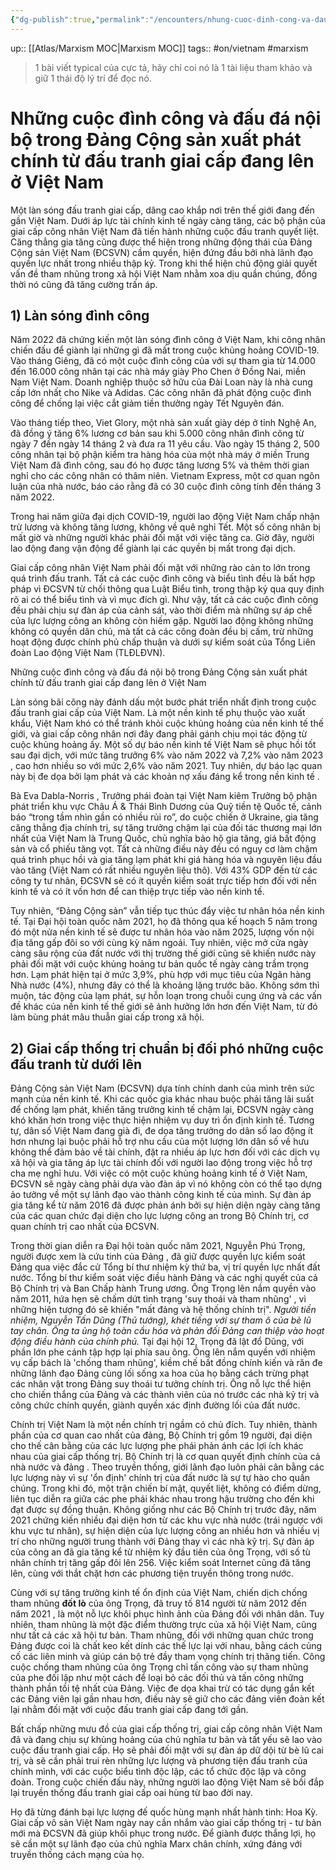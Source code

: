 ```yaml
---
{"dg-publish":true,"permalink":"/encounters/nhung-cuoc-dinh-cong-va-dau-da-noi-bo-trong-dang-cong-san-xuat-phat-chinh-tu-dau-tranh-giai-cap-dang-len-o-viet-nam/"}
---
```


up:: [[Atlas/Marxism MOC\|Marxism MOC]]
tags:: #on/vietnam #marxism 

> 1 bài viết typical của cực tả, hãy chỉ coi nó là 1 tài liệu tham khảo và giữ 1 thái độ lý trí để đọc nó.
# Những cuộc đình công và đấu đá nội bộ trong Đảng Cộng sản xuất phát chính từ đấu tranh giai cấp đang lên ở Việt Nam
Một làn sóng đấu tranh giai cấp, dâng cao khắp nơi trên thế giới đang đến gần Việt Nam. Dưới áp lực tài chính kinh tế ngày càng tăng, các bộ phận của giai cấp công nhân Việt Nam đã tiến hành những cuộc đấu tranh quyết liệt. Căng thẳng gia tăng cũng được thể hiện trong những động thái của Đảng Cộng sản Việt Nam (ĐCSVN) cầm quyền, hiện đứng đầu bởi nhà lãnh đạo quyền lực nhất trong nhiều thập kỷ. Trong khi thể hiện chủ động giải quyết vấn đề tham nhũng trong xã hội Việt Nam nhằm xoa dịu quần chúng, đồng thời nó cũng đã tăng cường trấn áp.

## 1) Làn sóng đình công

Năm 2022 đã chứng kiến một làn sóng đình công ở Việt Nam, khi công nhân chiến đấu để giành lại những gì đã mất trong cuộc khủng hoảng COVID-19. Vào tháng Giêng, đã có một cuộc đình công của với sự tham gia từ 14.000 đến 16.000 công nhân tại các nhà máy giày Pho Chen ở Đồng Nai, miền Nam Việt Nam. Doanh nghiệp thuộc sở hữu của Đài Loan này là nhà cung cấp lớn nhất cho Nike và Adidas. Các công nhân đã phát động cuộc đình công để chống lại việc cắt giảm tiền thưởng ngày Tết Nguyên đán.

Vào tháng tiếp theo, Viet Glory, một nhà sản xuất giày dép ở tỉnh Nghệ An, đã đồng ý tăng 6% lương cơ bản sau khi 5.000 công nhân đình công từ ngày 7 đến ngày 14 tháng 2 và đưa ra 11 yêu cầu. Vào ngày 15 tháng 2, 500 công nhân tại bộ phận kiểm tra hàng hóa của một nhà máy ở miền Trung Việt Nam đã đình công, sau đó họ được tăng lương 5% và thêm thời gian nghỉ cho các công nhân có thâm niên. Vietnam Express, một cơ quan ngôn luận của nhà nước, báo cáo rằng đã có 30 cuộc đình công tính đến tháng 3 năm 2022.

Trong hai năm giữa đại dịch COVID-19, người lao động Việt Nam chấp nhận trừ lương và không tăng lương, không về quê nghỉ Tết. Một số công nhân bị mất giờ và những người khác phải đối mặt với việc tăng ca. Giờ đây, người lao động đang vận động để giành lại các quyền bị mất trong đại dịch.

Giai cấp công nhân Việt Nam phải đối mặt với những rào cản to lớn trong quá trình đấu tranh. Tất cả các cuộc đình công và biểu tình đều là bất hợp pháp vì ĐCSVN từ chối thông qua Luật Biểu tình, trong thập kỷ qua quy định rõ ai có thể biểu tình và vì mục đích gì. Như vậy, tất cả các cuộc đình công đều phải chịu sự đàn áp của cảnh sát, vào thời điểm mà những sự áp chế của lực lượng công an không còn hiếm gặp. Người lao động không những không có quyền dân chủ, mà tất cả các công đoàn đều bị cấm, trừ những hoạt động được chính phủ chấp thuận và dưới sự kiểm soát của Tổng Liên đoàn Lao động Việt Nam (TLĐLĐVN).

Những cuộc đình công và đấu đá nội bộ trong Đảng Cộng sản xuất phát chính từ đấu tranh giai cấp đang lên ở Việt Nam

Làn sóng bãi công này đánh dấu một bước phát triển nhất định trong cuộc đấu tranh giai cấp của Việt Nam. Là một nền kinh tế phụ thuộc vào xuất khẩu, Việt Nam khó có thể tránh khỏi cuộc khủng hoảng của nền kinh tế thế giới, và giai cấp công nhân nơi đây đang phải gánh chịu mọi tác động từ cuộc khủng hoảng ấy. Một số dự báo nền kinh tế Việt Nam sẽ phục hồi tốt sau đại dịch, với mức tăng trưởng 6% vào năm 2022 và 7,2% vào năm 2023 , cao hơn nhiều so với mức 2,6% vào năm 2021. Tuy nhiên, dự báo lạc quan này bị đe dọa bởi lạm phát và các khoản nợ xấu đáng kể trong nền kinh tế .

Bà Eva Dabla-Norris , Trưởng phái đoàn tại Việt Nam kiêm Trưởng bộ phận phát triển khu vực Châu Á & Thái Bình Dương của Quỹ tiền tệ Quốc tế, cảnh báo “trong tầm nhìn gần có nhiều rủi ro”, do cuộc chiến ở Ukraine, gia tăng căng thẳng địa chính trị, sự tăng trưởng chậm lại của đối tác thương mại lớn nhất của Việt Nam là Trung Quốc, chủ nghĩa bảo hộ gia tăng, giá bất động sản và cổ phiếu tăng vọt. Tất cả những điều này đều có nguy cơ làm chậm quá trình phục hồi và gia tăng lạm phát khi giá hàng hóa và nguyên liệu đầu vào tăng (Việt Nam có rất nhiều nguyên liệu thô). Với 43% GDP đến từ các công ty tư nhân, ĐCSVN sẽ có ít quyền kiểm soát trực tiếp hơn đối với nền kinh tế và có ít vốn hơn để can thiệp trực tiếp vào nền kinh tế.

Tuy nhiên, “Đảng Cộng sản” vẫn tiếp tục thúc đẩy việc tư nhân hóa nền kinh tế. Tại Đại hội toàn quốc năm 2021, họ đã thông qua kế hoạch 5 năm trong đó một nửa nền kinh tế sẽ được tư nhân hóa vào năm 2025, lượng vốn nội địa tăng gấp đôi so với cùng kỳ năm ngoái. Tuy nhiên, việc mở cửa ngày càng sâu rộng của đất nước với thị trường thế giới cũng sẽ khiến nước này phải đối mặt với cuộc khủng hoảng tư bản quốc tế ngày càng trầm trọng hơn. Lạm phát hiện tại ở mức 3,9%, phù hợp với mục tiêu của Ngân hàng Nhà nước (4%), nhưng đây có thể là khoảng lặng trước bão. Không sớm thì muộn, tác động của lạm phát, sự hỗn loạn trong chuỗi cung ứng và các vấn đề khác của nền kinh tế thế giới sẽ ảnh hưởng lớn hơn đến Việt Nam, từ đó làm bùng phát mâu thuẫn giai cấp trong xã hội.

## 2) Giai cấp thống trị chuẩn bị đối phó những cuộc đấu tranh từ dưới lên

Đảng Cộng sản Việt Nam (ĐCSVN) dựa tính chính danh của mình trên sức mạnh của nền kinh tế. Khi các quốc gia khác nhau buộc phải tăng lãi suất để chống lạm phát, khiến tăng trưởng kinh tế chậm lại, ĐCSVN ngày càng khó khăn hơn trong việc thực hiện nhiệm vụ duy trì ổn định kinh tế. Tương tự, dân số Việt Nam đang già đi, đe dọa tăng trưởng do dân số lao động ít hơn nhưng lại buộc phải hỗ trợ nhu cầu của một lượng lớn dân số về hưu không thể đảm bảo về tài chính, đặt ra nhiều áp lực hơn đối với các dịch vụ xã hội và gia tăng áp lực tài chính đối với người lao động trong việc hỗ trợ cha mẹ nghỉ hưu. Với việc có một cuộc khủng hoảng kinh tế ở Việt Nam, ĐCSVN sẽ ngày càng phải dựa vào đàn áp vì nó không còn có thể tạo dựng ảo tưởng về một sự lãnh đạo vào thành công kinh tế của mình. Sự đàn áp gia tăng kể từ năm 2016 đã được phản ánh bởi sự hiện diện ngày càng tăng của các quan chức đại diện cho lực lượng công an trong Bộ Chính trị, cơ quan chính trị cao nhất của ĐCSVN.

Trong thời gian diễn ra Đại hội toàn quốc năm 2021, Nguyễn Phú Trọng, người được xem là cứu tinh của Đảng , đã giữ được quyền lực kiểm soát Đảng qua việc đắc cử Tổng bí thư nhiệm kỳ thứ ba, vị trí quyền lực nhất đất nước. Tổng bí thư kiểm soát việc điều hành Đảng và các nghị quyết của cả Bộ Chính trị và Ban Chấp hành Trung ương. Ông Trọng lên nắm quyền vào năm 2011, hứa hẹn sẽ chấm dứt tình trạng 'suy thoái và tham nhũng' , vì những hiện tượng đó sẽ khiến "mất đảng và hệ thống chính trị". *Người tiền nhiệm, Nguyễn Tấn Dũng (Thủ tướng), khét tiếng với sự tham ô của bè lũ tay chân. Ông ta ủng hộ toàn cầu hóa và phản đối Đảng can thiệp vào hoạt động điều hành của chính phủ.* Tại đại hội 12, Trọng đã lật đổ Dũng, với phần lớn phe cánh tập hợp lại phía sau ông. Ông lên nắm quyền với nhiệm vụ cấp bách là 'chống tham nhũng', kiềm chế bất đồng chính kiến và răn đe những lãnh đạo Đảng cùng lối sống xa hoa của họ bằng cách trừng phạt các nhân vật trong Đảng suy thoái tư tưởng chính trị. Ông nỗ lực thể hiện cho chiến thắng của Đảng và các thành viên của nó trước các nhà kỹ trị và công chức chính quyền, giành quyền xác định đường lối của đất nước.

Chính trị Việt Nam là một nền chính trị ngầm có chủ đích. Tuy nhiên, thành phần của cơ quan cao nhất của đảng, Bộ Chính trị gồm 19 người, đại diện cho thế cân bằng của các lực lượng phe phái phản ánh các lợi ích khác nhau của giai cấp thống trị. Bộ Chính trị là cơ quan quyết định chính của cả nhà nước và đảng . Theo truyền thống, giới lãnh đạo luôn phải cân bằng các lực lượng này vì sự 'ổn định' chính trị của đất nước là sự tự hào cho quần chúng. Trong khi đó, một trận chiến bí mật, quyết liệt, không có điểm dừng, liên tục diễn ra giữa các phe phái khác nhau trong hậu trường cho đến khi đạt được sự đồng thuận. Không giống như các Bộ Chính trị trước đây, năm 2021 chứng kiến nhiều đại diện hơn từ các khu vực nhà nước (trái ngược với khu vực tư nhân), sự hiện diện của lực lượng công an nhiều hơn và nhiều vị trí cho những người trung thành với Đảng thay vì các nhà kỹ trị. Sự đàn áp của công an đã gia tăng kể từ nhiệm kỳ đầu tiên của ông Trọng, với số tù nhân chính trị tăng gấp đôi lên 256. Việc kiểm soát Internet cũng đã tăng lên, cùng với thắt chặt hơn các phương tiện truyền thông trong nước.

Cùng với sự tăng trưởng kinh tế ổn định của Việt Nam, chiến dịch chống tham nhũng **đốt lò** của ông Trọng, đã truy tố 814 người từ năm 2012 đến năm 2021 , là một nỗ lực khôi phục hình ảnh của Đảng đối với nhân dân. Tuy nhiên, tham nhũng là một đặc điểm thường trực của xã hội Việt Nam, cũng như tất cả các xã hội tư bản. Tham nhũng, đối với những quan chức trong Đảng được coi là chất keo kết dính các thế lực lại với nhau, bằng cách củng cố các liên minh và giúp cán bộ trẻ đầy tham vọng chính trị thăng tiến. Công cuộc chống tham nhũng của ông Trọng chỉ tấn công vào sự tham nhũng của phe đối lập như một cách để loại bỏ các đối thủ và tấn công những thành phần tồi tệ nhất của Đảng. Việc đe dọa khai trừ có tác dụng gắn kết các Đảng viên lại gần nhau hơn, điều này sẽ giữ cho các đảng viên đoàn kết lại nhằm đối mặt với cuộc đấu tranh giai cấp đang tới gần.

Bất chấp những mưu đồ của giai cấp thống trị, giai cấp công nhân Việt Nam đã và đang chịu sự khủng hoảng của chủ nghĩa tư bản và tất yếu sẽ lao vào cuộc đấu tranh giai cấp. Họ sẽ phải đối mặt với sự đàn áp dữ dội từ bè lũ cai trị, và sẽ cần phải trui rèn những lực lượng và phương tiện đấu tranh của chính mình, với các cuộc biểu tình độc lập, các tổ chức độc lập và công đoàn. Trong cuộc chiến đấu này, những người lao động Việt Nam sẽ bồi đắp lại truyền thống đấu tranh giai cấp oai hùng từ bao đời nay.

Họ đã từng đánh bại lực lượng đế quốc hùng mạnh nhất hành tinh: Hoa Kỳ. Giai cấp vô sản Việt Nam ngày nay cần nhắm vào giai cấp thống trị - tư bản mới mà ĐCSVN đã giúp khôi phục trong nước. Để giành được thắng lợi, họ sẽ cần một sự lãnh đạo của chủ nghĩa Marx chân chính, xứng đáng với truyền thống cách mạng của họ.